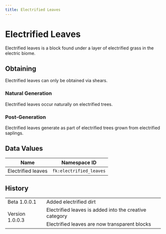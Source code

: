 ```yaml
---
title: Electrified Leaves
---
```


# Electrified Leaves

Electrified leaves is a block found under a layer of electrified grass in the electric biome.

## Obtaining

Electrified leaves can only be obtained via shears.

### Natural Generation

Electrified leaves occur naturally on electrified trees.

### Post-Generation

Electrified leaves generate as part of electrified trees grown from electrified saplings.

## Data Values

| Name | Namespace ID |
| --- | -- |
| Electrified leaves | `fk:electrified_leaves` |

## History
<table>
    <tbody>
        <tr>
            <td>Beta 1.0.0.1</td>
            <td>Added electrified dirt</td>
        </tr>
		<tr>
            <td rowspan=2>Version 1.0.0.3</td>
            <td>Electrified leaves is added into the creative category</td>
        </tr>
		<tr>
			<td>Electrified leaves are now transparent blocks</td>
		</tr>
    </tbody>
</table>
